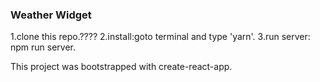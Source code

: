 ### Weather Widget

1.clone this repo.????
2.install:goto terminal and type 'yarn'.
3.run server: npm run server.

This project was bootstrapped with create-react-app.